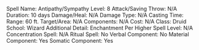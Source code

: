 
Spell Name: Antipathy/Sympathy
Level: 8
Attack/Saving Throw: N/A
Duration: 10 days
Damage/Heal: N/A
Damage Type: N/A
Casting Time: 
Range: 60 ft.
Target/Area: N/A
Components: N/A
Cost: N/A
Class: Druid
School:  Wizard
Additional Detail: Enchantment
Per Higher Spell Level: N/A
Concentration Spell: N/A
Ritual Spell: No
Verbal Component: No
Material Component: Yes
Somatic Component: Yes

